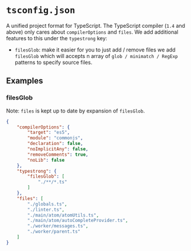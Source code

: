 # `tsconfig.json`
A unified project format for TypeScript. The TypeScript compiler (`1.4` and above) only cares about `compilerOptions` and `files`. We add additional features to this under the `typestrong` key:

* `filesGlob`: make it easier for you to just add / remove files we add `filesGlob` which will accepts n array of `glob / minimatch / RegExp` patterns to specify source files.


## Examples

### filesGlob

Note: `files` is kept up to date by expansion of `filesGlob`.  

```json
{
    "compilerOptions": {
        "target": "es5",
        "module": "commonjs",
        "declaration": false,
        "noImplicitAny": false,
        "removeComments": true,
        "noLib": false
    },
    "typestrong": {
        "filesGlob": [
            "./**/*.ts"
        ]
    },
    "files": [
        "./globals.ts",
        "./linter.ts",
        "./main/atom/atomUtils.ts",
        "./main/atom/autoCompleteProvider.ts",
        "./worker/messages.ts",
        "./worker/parent.ts"
    ]
}
```
